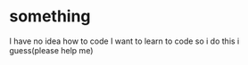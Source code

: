 # something
I have no idea how to code
I want to learn to code so i do this i guess(please help me)
